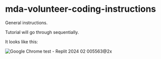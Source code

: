 # mda-volunteer-coding-instructions

General instructions.

Tutorial will go through sequentially.

It looks like this:

![Google Chrome test - Replit 2024 02 005563@2x](https://github.com/Avery2/mda-volunteer-coding-instructions/assets/53503018/fc4aeae0-1b0c-49ae-9c61-da7a92579f56)
